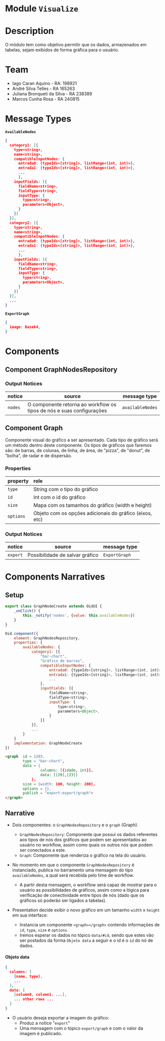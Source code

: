 # Module `Visualize`

# Description
O módulo tem como objetivo permitir que os dados, armazenados em tabelas, sejam exibidos de forma gráfica para o usuário.

# Team
* Iago Caran Aquino - RA: 198921
* André Silva Telles - RA 165263
* Juliana Bronqueti da Silva - RA 238389
* Marcos Cunha Rosa - RA 240815

# Message Types

**`AvailableNodes`**

~~~json
{
  category1: [{
    type<string>,
    name<string>,
    compatibleInputNodes: {
      entrada0: {typeIds<[string]>, listRange<(int, int)>},
      entrada1: {typeIds<[string]>, listRange<(int, int)>},
      ...
      },
    inputFields: [{
      fieldName<string>,
      fieldType<string>, 
      inputType: {
        type<string>,
        parameters<Object>,
      }
    }]
  }],
  category2: [{
    type<string>,
    name<string>,
    compatibleInputNodes: {
      entrada0: {typeIds<[string]>, listRange<(int, int)>},
      entrada1: {typeIds<[string]>, listRange<(int, int)>},
      ...
      },
    inputFields: [{
      fieldName<string>,
      fieldType<string>, 
      inputType: {
        type<string>,
        parameters<Object>,
      }
    }]
  }],
  ...
}
~~~

**`ExportGraph`**

~~~json
{
  image: Base64,
}
~~~

# Components

## Component GraphNodesRepository

### Output Notices

| notice            | source                                            | message type |
| ----------------- | ------------------------------------------------- | ------------ |
| `nodes` | O componente retorna ao workflow os tipos de nós e suas configurações | `availableNodes`  |


## Component Graph

Componente visual do gráfico a ser apresentado.
Cada tipo de gráfico será um método dentro deste componente.
Os tipos de gráficos que faremos são: de barras, de colunas, de linha, de área, de "pizza", de "donut", de "bolha", de radar e de dispersão.

### Properties

| property     | role                                                      |
| ------------ | :-------------------------------------------------------- |
| `type` | String com o tipo do gráfico |
| `id` | Int com o id do gráfico |
| `size` | Mapa com os tamanhos do gráfico (width e height) |
| `options` | Objeto com os opções adicionais do gráfico (eixos, etc) |


### Output Notices

| notice   | source                          | message type  |
| -------- | ------------------------------- | ------------- |
| `export` | Possibilidade de salvar gráfico | `ExportGraph` |


# Components Narratives

## Setup

~~~ javascript
export class GraphNodeCreate extends OidUI {
	_onClick() {
		this._notify('nodes', {value: this.availableNodes})
	}
}

Oid.component({
	element: GraphNodesRepository,
	properties: {
		availableNodes: {
			category1: [{
				"bar-chart",
				"Gráfico de barras",
				compatibleInputNodes: {
					entrada0: {typeIds<[string]>, listRange<(int, int)>},
					entrada1: {typeIds<[string]>, listRange<(int, int)>},
					...
				},
				inputFields: [{
					fieldName<string>,
					fieldType<string>, 
					inputType: {
						type<string>,
						parameters<Object>,
					}
				}]
			}],
			...
		}
	}
	implementation: GraphNodeCreate
})
~~~

~~~html
<graph  id = 1203,
		type = "bar-chart",
		data = {
				columns: [{idade, int}],
				data: [[29],[23]]
			},
		size = {width: 100, height: 200},
		options = {},
		publish = "export:export/graph">
</graph>
~~~

## Narrative

* Dois componentes: o `GraphNodesRepository` e o `graph` (Graph).
	* `GraphNodesRepository`: Componente que possui os dados referentes aos tipos de nós dos gráficos que podem ser apresentados ao usuário no workflow, assim como quais os outros nós que podem ser conectados a este.
	* `Graph`: Componente que renderiza o gráfico na tela do usuário.


* No momento em que o componente `GraphNodesRepository` é instanciado, publica no barramento uma mensagem do tipo `availableNodes`, a qual será recebida pelo time de workflow.
	* A partir desta mensagem, o workflow será capaz de mostrar para o usuário as possibilidades de gráficos, assim como a lógica para verificação de conectividade entre tipos de nós (dado que os gráficos só poderão ser ligados a tabelas).


* Presentation decide exibir o novo gráfico em um tamanho `width` x `height` em sua interface:
	* Instancia um componente `<graph></graph>` contendo informações de `id`, `type`, `size` e `options`.
	* Iremos esperar os dados no tópico `data/#id`, sendo que estes vão ser postados da forma `Objeto data` a seguir e o id é o `id` do nó de dados.

#### Objeto data
~~~json
{
  columns: [
	{name, type},
	...
  ],
  data: [
	[column0, column1, ...],
	... other rows ...
  ]
}
~~~ 

* O usuário deseja exportar a imagem do gráfico:
	* Produz a notice "`export`"
	* Uma mensagem com o tópico `export/graph` e com o valor da imagem é publicado.
